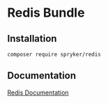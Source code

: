 # Redis Bundle

## Installation

```
composer require spryker/redis
```

## Documentation

[Redis Documentation](https://spryker.github.io/redis/index.html)
